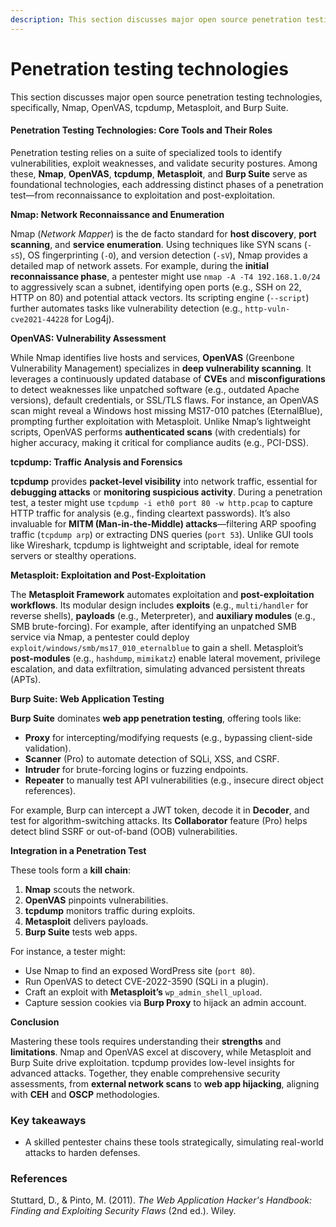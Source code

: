 ```yaml
---
description: This section discusses major open source penetration testing technologies
---
```


# Penetration testing technologies

This section discusses major open source penetration testing technologies, specifically, Nmap, OpenVAS, tcpdump, Metasploit, and Burp Suite.

#### **Penetration Testing Technologies: Core Tools and Their Roles**

Penetration testing relies on a suite of specialized tools to identify vulnerabilities, exploit weaknesses, and validate security postures. Among these, **Nmap**, **OpenVAS**, **tcpdump**, **Metasploit**, and **Burp Suite** serve as foundational technologies, each addressing distinct phases of a penetration test—from reconnaissance to exploitation and post-exploitation.

**Nmap: Network Reconnaissance and Enumeration**

Nmap (_Network Mapper_) is the de facto standard for **host discovery**, **port scanning**, and **service enumeration**. Using techniques like SYN scans (`-sS`), OS fingerprinting (`-O`), and version detection (`-sV`), Nmap provides a detailed map of network assets. For example, during the **initial reconnaissance phase**, a pentester might use `nmap -A -T4 192.168.1.0/24` to aggressively scan a subnet, identifying open ports (e.g., SSH on 22, HTTP on 80) and potential attack vectors. Its scripting engine (`--script`) further automates tasks like vulnerability detection (e.g., `http-vuln-cve2021-44228` for Log4j).

**OpenVAS: Vulnerability Assessment**

While Nmap identifies live hosts and services, **OpenVAS** (Greenbone Vulnerability Management) specializes in **deep vulnerability scanning**. It leverages a continuously updated database of **CVEs** and **misconfigurations** to detect weaknesses like unpatched software (e.g., outdated Apache versions), default credentials, or SSL/TLS flaws. For instance, an OpenVAS scan might reveal a Windows host missing MS17-010 patches (EternalBlue), prompting further exploitation with Metasploit. Unlike Nmap’s lightweight scripts, OpenVAS performs **authenticated scans** (with credentials) for higher accuracy, making it critical for compliance audits (e.g., PCI-DSS).

**tcpdump: Traffic Analysis and Forensics**

**tcpdump** provides **packet-level visibility** into network traffic, essential for **debugging attacks** or **monitoring suspicious activity**. During a penetration test, a tester might use `tcpdump -i eth0 port 80 -w http.pcap` to capture HTTP traffic for analysis (e.g., finding cleartext passwords). It’s also invaluable for **MITM (Man-in-the-Middle) attacks**—filtering ARP spoofing traffic (`tcpdump arp`) or extracting DNS queries (`port 53`). Unlike GUI tools like Wireshark, tcpdump is lightweight and scriptable, ideal for remote servers or stealthy operations.

**Metasploit: Exploitation and Post-Exploitation**

The **Metasploit Framework** automates exploitation and **post-exploitation workflows**. Its modular design includes **exploits** (e.g., `multi/handler` for reverse shells), **payloads** (e.g., Meterpreter), and **auxiliary modules** (e.g., SMB brute-forcing). For example, after identifying an unpatched SMB service via Nmap, a pentester could deploy `exploit/windows/smb/ms17_010_eternalblue` to gain a shell. Metasploit’s **post-modules** (e.g., `hashdump`, `mimikatz`) enable lateral movement, privilege escalation, and data exfiltration, simulating advanced persistent threats (APTs).

**Burp Suite: Web Application Testing**

**Burp Suite** dominates **web app penetration testing**, offering tools like:

* **Proxy** for intercepting/modifying requests (e.g., bypassing client-side validation).
* **Scanner** (Pro) to automate detection of SQLi, XSS, and CSRF.
* **Intruder** for brute-forcing logins or fuzzing endpoints.
* **Repeater** to manually test API vulnerabilities (e.g., insecure direct object references).

For example, Burp can intercept a JWT token, decode it in **Decoder**, and test for algorithm-switching attacks. Its **Collaborator** feature (Pro) helps detect blind SSRF or out-of-band (OOB) vulnerabilities.

**Integration in a Penetration Test**

These tools form a **kill chain**:

1. **Nmap** scouts the network.
2. **OpenVAS** pinpoints vulnerabilities.
3. **tcpdump** monitors traffic during exploits.
4. **Metasploit** delivers payloads.
5. **Burp Suite** tests web apps.

For instance, a tester might:

* Use Nmap to find an exposed WordPress site (`port 80`).
* Run OpenVAS to detect CVE-2022-3590 (SQLi in a plugin).
* Craft an exploit with **Metasploit’s** `wp_admin_shell_upload`.
* Capture session cookies via **Burp Proxy** to hijack an admin account.

**Conclusion**

Mastering these tools requires understanding their **strengths** and **limitations**. Nmap and OpenVAS excel at discovery, while Metasploit and Burp Suite drive exploitation. tcpdump provides low-level insights for advanced attacks. Together, they enable comprehensive security assessments, from **external network scans** to **web app hijacking**, aligning with **CEH** and **OSCP** methodologies.

### Key takeaways

* A skilled pentester chains these tools strategically, simulating real-world attacks to harden defenses.

### References 

Stuttard, D., & Pinto, M. (2011). _The Web Application Hacker's Handbook: Finding and Exploiting Security Flaws_ (2nd ed.). Wiley.
